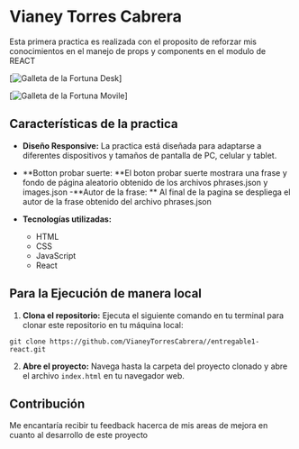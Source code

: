 # Vianey Torres Cabrera

Esta primera practica es realizada con el proposito de reforzar mis conocimientos en el manejo de props y components en el modulo de REACT 



[![Galleta de la Fortuna Desk](assets/fortuna-1/app_desk.png)]

[![Galleta de la Fortuna Movile](assets/fortuna-1/app_movile.png)]


## Características de la practica

- **Diseño Responsive:** La practica está diseñada para adaptarse a diferentes dispositivos y tamaños de pantalla de PC, celular y tablet.
- **Botton probar suerte: **El boton probar suerte mostrara una frase y fondo de página aleatorio obtenido de los archivos phrases.json y images.json
-**Autor de la frase: ** Al final de la pagina se despliega el autor de la frase obtenido del archivo phrases.json

- **Tecnologías utilizadas:**
   - HTML 
   - CSS
   - JavaScript
   - React
  
## Para la Ejecución de manera  local


1. **Clona el repositorio:** Ejecuta el siguiente comando en tu terminal para clonar este repositorio en tu máquina local:
```
git clone https://github.com/VianeyTorresCabrera//entregable1-react.git
```

2. **Abre el proyecto:** Navega hasta la carpeta del proyecto clonado y abre el archivo `index.html` en tu navegador web.



## Contribución

Me encantaría recibir tu feedback hacerca de mis areas de mejora en cuanto al desarrollo de este proyecto 

